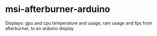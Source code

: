 # msi-afterburner-arduino
Displays: gpu and cpu temperature and usage, ram usage and fps from afterburner, to an arduino display
